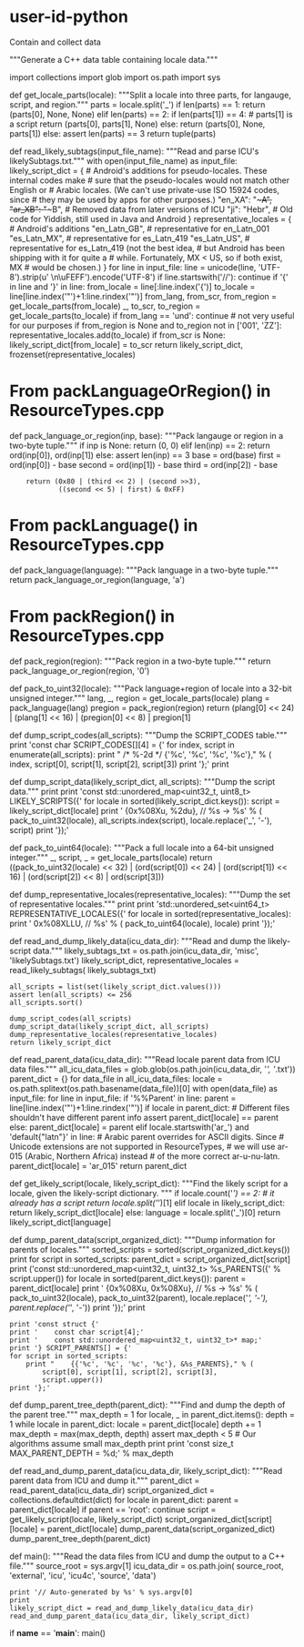 # user-id-python
Contain and collect data

"""Generate a C++ data table containing locale data."""

import collections
import glob
import os.path
import sys


def get_locale_parts(locale):
    """Split a locale into three parts, for langauge, script, and region."""
    parts = locale.split('_')
    if len(parts) == 1:
        return (parts[0], None, None)
    elif len(parts) == 2:
        if len(parts[1]) == 4:  # parts[1] is a script
            return (parts[0], parts[1], None)
        else:
            return (parts[0], None, parts[1])
    else:
        assert len(parts) == 3
        return tuple(parts)


def read_likely_subtags(input_file_name):
    """Read and parse ICU's likelySubtags.txt."""
    with open(input_file_name) as input_file:
        likely_script_dict = {
            # Android's additions for pseudo-locales. These internal codes make
            # sure that the pseudo-locales would not match other English or
            # Arabic locales. (We can't use private-use ISO 15924 codes, since
            # they may be used by apps for other purposes.)
            "en_XA": "~~~A",
            "ar_XB": "~~~B",
            # Removed data from later versions of ICU
            "ji": "Hebr", # Old code for Yiddish, still used in Java and Android
        }
        representative_locales = {
            # Android's additions
            "en_Latn_GB", # representative for en_Latn_001
            "es_Latn_MX", # representative for es_Latn_419
            "es_Latn_US", # representative for es_Latn_419 (not the best idea,
                          # but Android has been shipping with it for quite a
                          # while. Fortunately, MX < US, so if both exist, MX
                          # would be chosen.)
        }
        for line in input_file:
            line = unicode(line, 'UTF-8').strip(u' \n\uFEFF').encode('UTF-8')
            if line.startswith('//'):
                continue
            if '{' in line and '}' in line:
                from_locale = line[:line.index('{')]
                to_locale = line[line.index('"')+1:line.rindex('"')]
                from_lang, from_scr, from_region = get_locale_parts(from_locale)
                _, to_scr, to_region = get_locale_parts(to_locale)
                if from_lang == 'und':
                    continue  # not very useful for our purposes
                if from_region is None and to_region not in ['001', 'ZZ']:
                    representative_locales.add(to_locale)
                if from_scr is None:
                    likely_script_dict[from_locale] = to_scr
        return likely_script_dict, frozenset(representative_locales)


# From packLanguageOrRegion() in ResourceTypes.cpp
def pack_language_or_region(inp, base):
    """Pack langauge or region in a two-byte tuple."""
    if inp is None:
        return (0, 0)
    elif len(inp) == 2:
        return ord(inp[0]), ord(inp[1])
    else:
        assert len(inp) == 3
        base = ord(base)
        first = ord(inp[0]) - base
        second = ord(inp[1]) - base
        third = ord(inp[2]) - base

        return (0x80 | (third << 2) | (second >>3),
                ((second << 5) | first) & 0xFF)


# From packLanguage() in ResourceTypes.cpp
def pack_language(language):
    """Pack language in a two-byte tuple."""
    return pack_language_or_region(language, 'a')


# From packRegion() in ResourceTypes.cpp
def pack_region(region):
    """Pack region in a two-byte tuple."""
    return pack_language_or_region(region, '0')


def pack_to_uint32(locale):
    """Pack language+region of locale into a 32-bit unsigned integer."""
    lang, _, region = get_locale_parts(locale)
    plang = pack_language(lang)
    pregion = pack_region(region)
    return (plang[0] << 24) | (plang[1] << 16) | (pregion[0] << 8) | pregion[1]


def dump_script_codes(all_scripts):
    """Dump the SCRIPT_CODES table."""
    print 'const char SCRIPT_CODES[][4] = {'
    for index, script in enumerate(all_scripts):
        print "    /* %-2d */ {'%c', '%c', '%c', '%c'}," % (
            index, script[0], script[1], script[2], script[3])
    print '};'
    print


def dump_script_data(likely_script_dict, all_scripts):
    """Dump the script data."""
    print
    print 'const std::unordered_map<uint32_t, uint8_t> LIKELY_SCRIPTS({'
    for locale in sorted(likely_script_dict.keys()):
        script = likely_script_dict[locale]
        print '    {0x%08Xu, %2du}, // %s -> %s' % (
            pack_to_uint32(locale),
            all_scripts.index(script),
            locale.replace('_', '-'),
            script)
    print '});'


def pack_to_uint64(locale):
    """Pack a full locale into a 64-bit unsigned integer."""
    _, script, _ = get_locale_parts(locale)
    return ((pack_to_uint32(locale) << 32) |
            (ord(script[0]) << 24) |
            (ord(script[1]) << 16) |
            (ord(script[2]) << 8) |
            ord(script[3]))


def dump_representative_locales(representative_locales):
    """Dump the set of representative locales."""
    print
    print 'std::unordered_set<uint64_t> REPRESENTATIVE_LOCALES({'
    for locale in sorted(representative_locales):
        print '    0x%08XLLU, // %s' % (
            pack_to_uint64(locale),
            locale)
    print '});'


def read_and_dump_likely_data(icu_data_dir):
    """Read and dump the likely-script data."""
    likely_subtags_txt = os.path.join(icu_data_dir, 'misc', 'likelySubtags.txt')
    likely_script_dict, representative_locales = read_likely_subtags(
        likely_subtags_txt)

    all_scripts = list(set(likely_script_dict.values()))
    assert len(all_scripts) <= 256
    all_scripts.sort()

    dump_script_codes(all_scripts)
    dump_script_data(likely_script_dict, all_scripts)
    dump_representative_locales(representative_locales)
    return likely_script_dict


def read_parent_data(icu_data_dir):
    """Read locale parent data from ICU data files."""
    all_icu_data_files = glob.glob(os.path.join(icu_data_dir, '*', '*.txt'))
    parent_dict = {}
    for data_file in all_icu_data_files:
        locale = os.path.splitext(os.path.basename(data_file))[0]
        with open(data_file) as input_file:
            for line in input_file:
                if '%%Parent' in line:
                    parent = line[line.index('"')+1:line.rindex('"')]
                    if locale in parent_dict:
                        # Different files shouldn't have different parent info
                        assert parent_dict[locale] == parent
                    else:
                        parent_dict[locale] = parent
                elif locale.startswith('ar_') and 'default{"latn"}' in line:
                    # Arabic parent overrides for ASCII digits. Since
                    # Unicode extensions are not supported in ResourceTypes,
                    # we will use ar-015 (Arabic, Northern Africa) instead
                    # of the more correct ar-u-nu-latn.
                    parent_dict[locale] = 'ar_015'
    return parent_dict


def get_likely_script(locale, likely_script_dict):
    """Find the likely script for a locale, given the likely-script dictionary.
    """
    if locale.count('_') == 2:
        # it already has a script
        return locale.split('_')[1]
    elif locale in likely_script_dict:
        return likely_script_dict[locale]
    else:
        language = locale.split('_')[0]
        return likely_script_dict[language]


def dump_parent_data(script_organized_dict):
    """Dump information for parents of locales."""
    sorted_scripts = sorted(script_organized_dict.keys())
    print
    for script in sorted_scripts:
        parent_dict = script_organized_dict[script]
        print ('const std::unordered_map<uint32_t, uint32_t> %s_PARENTS({'
            % script.upper())
        for locale in sorted(parent_dict.keys()):
            parent = parent_dict[locale]
            print '    {0x%08Xu, 0x%08Xu}, // %s -> %s' % (
                pack_to_uint32(locale),
                pack_to_uint32(parent),
                locale.replace('_', '-'),
                parent.replace('_', '-'))
        print '});'
        print

    print 'const struct {'
    print '    const char script[4];'
    print '    const std::unordered_map<uint32_t, uint32_t>* map;'
    print '} SCRIPT_PARENTS[] = {'
    for script in sorted_scripts:
        print "    {{'%c', '%c', '%c', '%c'}, &%s_PARENTS}," % (
            script[0], script[1], script[2], script[3],
            script.upper())
    print '};'


def dump_parent_tree_depth(parent_dict):
    """Find and dump the depth of the parent tree."""
    max_depth = 1
    for locale, _ in parent_dict.items():
        depth = 1
        while locale in parent_dict:
            locale = parent_dict[locale]
            depth += 1
        max_depth = max(max_depth, depth)
    assert max_depth < 5 # Our algorithms assume small max_depth
    print
    print 'const size_t MAX_PARENT_DEPTH = %d;' % max_depth


def read_and_dump_parent_data(icu_data_dir, likely_script_dict):
    """Read parent data from ICU and dump it."""
    parent_dict = read_parent_data(icu_data_dir)
    script_organized_dict = collections.defaultdict(dict)
    for locale in parent_dict:
        parent = parent_dict[locale]
        if parent == 'root':
            continue
        script = get_likely_script(locale, likely_script_dict)
        script_organized_dict[script][locale] = parent_dict[locale]
    dump_parent_data(script_organized_dict)
    dump_parent_tree_depth(parent_dict)


def main():
    """Read the data files from ICU and dump the output to a C++ file."""
    source_root = sys.argv[1]
    icu_data_dir = os.path.join(
        source_root,
        'external', 'icu', 'icu4c', 'source', 'data')

    print '// Auto-generated by %s' % sys.argv[0]
    print
    likely_script_dict = read_and_dump_likely_data(icu_data_dir)
    read_and_dump_parent_data(icu_data_dir, likely_script_dict)


if __name__ == '__main__':
    main()
